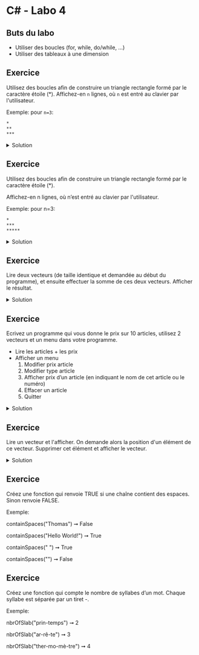# C# - Labo 4

## Buts du labo
- Utiliser des boucles (for, while, do/while, ...)
- Utiliser des tableaux à une dimension

## Exercice

Utilisez des boucles afin de construire un triangle rectangle formé par le caractère étoile (\*). 
Affichez-en ```n``` lignes, où ```n``` est entré au clavier par l'utilisateur. 

Exemple: pour ```n=3```: 
```
* 
**
***
```

<details>
	<summary>Solution</summary>

```csharp

```
</details>

## Exercice

Utilisez des boucles afin de construire un triangle rectangle formé par le caractère étoile (\*).

Affichez-en n lignes, où n’est entré au clavier par l'utilisateur. 

Exemple: pour n=3: 
```
*
***
*****
```

<details>
	<summary>Solution</summary>

```csharp

```
</details>

## Exercice

Lire deux vecteurs (de taille identique et demandée au début du programme), et ensuite effectuer la somme de ces deux vecteurs. Afficher le résultat.


<details>
	<summary>Solution</summary>

```csharp

```
</details>

## Exercice

Ecrivez un programme qui vous donne le prix sur 10 articles, utilisez 2 vecteurs et un menu dans votre programme.

- Lire les articles + les prix
- Afficher un menu
    1. Modifier prix article
    2. Modifier type article
    3. Afficher prix d’un article (en indiquant le nom de cet article ou le numéro)
    4. Effacer un article
    5. Quitter

<details>
	<summary>Solution</summary>

```csharp

```
</details>

## Exercice

Lire un vecteur et l'afficher. On demande alors la position d'un élément de ce vecteur. Supprimer cet élément et afficher le vecteur.


<details>
	<summary>Solution</summary>

```csharp

```
</details>


## Exercice

Créez une fonction qui renvoie TRUE si une chaîne contient des espaces. Sinon renvoie FALSE.

Exemple:

containSpaces("Thomas") ➞ False

containSpaces("Hello World!") ➞ True

containSpaces(" ") ➞ True

containSpaces("") ➞ False


## Exercice

Créez une fonction qui compte le nombre de syllabes d’un mot. Chaque syllabe est séparée par un tiret -.

Exemple:

nbrOfSlab("prin-temps") ➞ 2

nbrOfSlab("ar-rê-te") ➞ 3

nbrOfSlab("ther-mo-mè-tre") ➞ 4